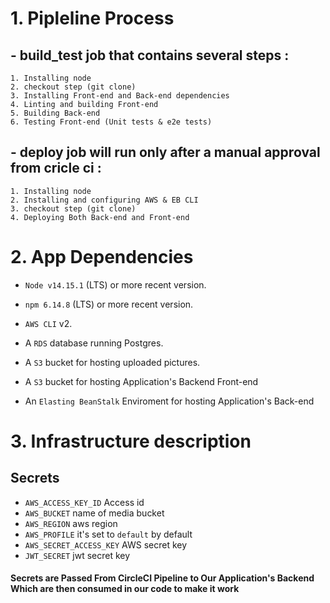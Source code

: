 # 1. Pipleline Process
## - build_test job that contains several steps : 
    1. Installing node
    2. checkout step (git clone)
    3. Installing Front-end and Back-end dependencies
    4. Linting and building Front-end
    5. Building Back-end
    6. Testing Front-end (Unit tests & e2e tests)
## - deploy job will run only after a manual approval from cricle ci : 
    1. Installing node
    2. Installing and configuring AWS & EB CLI  
    3. checkout step (git clone)
    4. Deploying Both Back-end and Front-end

# 2. App Dependencies
 - `Node v14.15.1` (LTS) or more recent version.

- `npm 6.14.8` (LTS) or more recent version.

- `AWS CLI` v2.

- A `RDS` database running Postgres.

- A `S3` bucket for hosting uploaded pictures.

- A `S3` bucket for hosting Application's Backend Front-end

- An `Elasting BeanStalk` Enviroment for hosting Application's Back-end

# 3. Infrastructure description

## Secrets
- `AWS_ACCESS_KEY_ID` Access id
- `AWS_BUCKET` name of media bucket
- `AWS_REGION` aws region
- `AWS_PROFILE` it's set to `default` by default
- `AWS_SECRET_ACCESS_KEY` AWS secret key
- `JWT_SECRET` jwt secret key

#### Secrets are Passed From CircleCI Pipeline to Our Application's Backend Which are then consumed in our code to make it work
